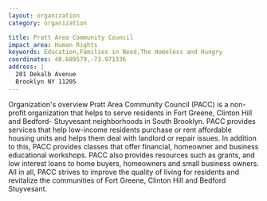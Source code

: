 ```yaml
---
layout: organization
category: organization

title: Pratt Area Community Council
impact_area: Human Rights
keywords: Education,Families in Need,The Homeless and Hungry
coordinates: 40.689579,-73.971336
address: |
  201 Dekalb Avenue
  Brooklyn NY 11205
---
```

Organization's overview
Pratt Area Community Council (PACC) is a non-profit organization that helps to serve residents in Fort Greene, Clinton Hill and Bedford- Stuyvesant neighborhoods in South Brooklyn.  PACC provides services that help low-income residents purchase or rent affordable housing units and helps them deal with landlord or repair issues.  In addition to this, PACC provides classes that offer financial, homeowner and business educational workshops.  PACC also provides resources such as grants, and low interest loans to home buyers, homeowners and small business owners.  All in all, PACC strives to improve the quality of living for residents and revitalize the communities of Fort Greene, Clinton Hill and Bedford Stuyvesant.